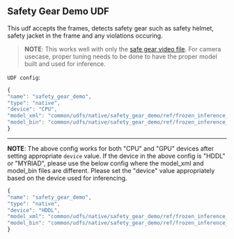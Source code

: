 ## Safety Gear Demo UDF

This udf accepts the frames, detects safety gear such as safety helmet, safety jacket in
the frame and any violations occuring.

> **NOTE**: This works well with only the
> [safe gear video file](../../VideoIngestion/test_videos/Safety_Full_Hat_and_Vest.avi).
> For camera usecase, proper tuning needs to be done to have the proper model
> built and used for inference.

`UDF config`:

```javascript
{
"name": "safety_gear_demo",
"type": "native",
"device": "CPU",
"model_xml": "common/udfs/native/safety_gear_demo/ref/frozen_inference_graph.xml",
"model_bin": "common/udfs/native/safety_gear_demo/ref/frozen_inference_graph.bin"
}
```

----
**NOTE**:
The above config works for both "CPU" and "GPU" devices after setting
appropriate `device` value. If the device in the above config is "HDDL" or
"MYRIAD", please use the below config where the model_xml and model_bin
files are different. Please set the "device" value appropriately based on
the device used for inferencing.

```javascript
{
"name": "safety_gear_demo",
"type": "native",
"device": "HDDL",
"model_xml": "common/udfs/native/safety_gear_demo/ref/frozen_inference_graph_fp16.xml",
"model_bin": "common/udfs/native/safety_gear_demo/ref/frozen_inference_graph_fp16.bin"
}
```

